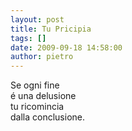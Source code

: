 ```yaml
---
layout: post
title: Tu Pricipia
tags: []
date: 2009-09-18 14:58:00
author: pietro
---
```

Se ogni fine<br/>é una delusione<br/>tu ricomincia<br/>dalla conclusione.
